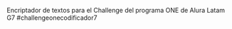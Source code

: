 Encriptador de textos para el Challenge del programa ONE de Alura Latam G7
#challengeonecodificador7
